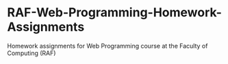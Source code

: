 # RAF-Web-Programming-Homework-Assignments
Homework assignments for Web Programming course at the Faculty of Computing (RAF)
